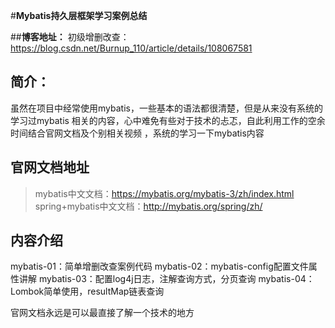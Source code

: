 
#**Mybatis持久层框架学习案例总结**

##**博客地址：**
初级增删改查：https://blog.csdn.net/Burnup_110/article/details/108067581

## 简介：
虽然在项目中经常使用mybatis，一些基本的语法都很清楚，但是从来没有系统的学习过mybatis
相关的内容，心中难免有些对于技术的忐忑，自此利用工作的空余时间结合官网文档及个别相关视频
，系统的学习一下mybatis内容

## 官网文档地址
> mybatis中文文档：https://mybatis.org/mybatis-3/zh/index.html
> spring+mybatis中文文档：http://mybatis.org/spring/zh/

## 内容介绍
mybatis-01：简单增删改查案例代码
mybatis-02：mybatis-config配置文件属性讲解
mybatis-03：配置log4j日志，注解查询方式，分页查询
mybatis-04：Lombok简单使用，resultMap链表查询


官网文档永远是可以最直接了解一个技术的地方
